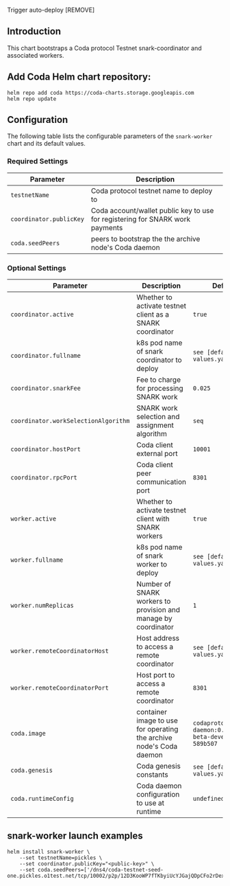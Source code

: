 Trigger auto-deploy [REMOVE]

## Introduction

This chart bootstraps a Coda protocol Testnet snark-coordinator and associated workers.

## Add Coda Helm chart repository:

 ```console
 helm repo add coda https://coda-charts.storage.googleapis.com
 helm repo update
 ```

## Configuration

The following table lists the configurable parameters of the `snark-worker` chart and its default values.

### Required Settings

Parameter | Description
--- | ---
`testnetName` | Coda protocol testnet name to deploy to
`coordinator.publicKey` | Coda account/wallet public key to use for registering for SNARK work payments
`coda.seedPeers` | peers to bootstrap the the archive node's Coda daemon

### Optional Settings

Parameter | Description | Default
--- | --- | ---
`coordinator.active` | Whether to activate testnet client as a SNARK coordinator | `true`
`coordinator.fullname` | k8s pod name of snark coordinator to deploy | `see [default] values.yaml`
`coordinator.snarkFee` | Fee to charge for processing SNARK work | `0.025`
`coordinator.workSelectionAlgorithm` | SNARK work selection and assignment algorithm | `seq`
`coordinator.hostPort` | Coda client external port | `10001`
`coordinator.rpcPort` | Coda client peer communication port | `8301`
`worker.active` | Whether to activate testnet client with SNARK workers | `true`
`worker.fullname` | k8s pod name of snark worker to deploy | `see [default] values.yaml`
`worker.numReplicas` | Number of SNARK workers to provision and manage by coordinator | `1`
`worker.remoteCoordinatorHost` | Host address to access a remote coordinator | `see [default] values.yaml`
`worker.remoteCoordinatorPort` | Host port to access a remote coordinator | `8301`
`coda.image` | container image to use for operating the archive node's Coda daemon | `codaprotocol/coda-daemon:0.0.12-beta-develop-589b507`
`coda.genesis` | Coda genesis constants | `see [defaults] values.yaml`
`coda.runtimeConfig` | Coda daemon configuration to use at runtime | `undefined`

## snark-worker launch examples

```console
helm install snark-worker \
    --set testnetName=pickles \
    --set coordinator.publicKey="<public-key>" \
    --set coda.seedPeers=['/dns4/coda-testnet-seed-one.pickles.o1test.net/tcp/10002/p2p/12D3KooWP7fTKbyiUcYJGajQDpCFo2rDexgTHFJTxCH8jvcL1eAH]
```

